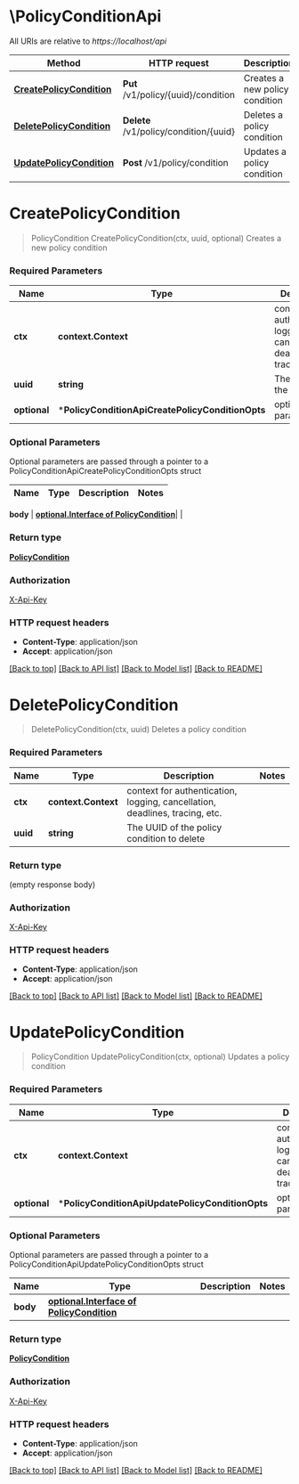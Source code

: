 # \PolicyConditionApi

All URIs are relative to *https://localhost/api*

Method | HTTP request | Description
------------- | ------------- | -------------
[**CreatePolicyCondition**](PolicyConditionApi.md#CreatePolicyCondition) | **Put** /v1/policy/{uuid}/condition | Creates a new policy condition
[**DeletePolicyCondition**](PolicyConditionApi.md#DeletePolicyCondition) | **Delete** /v1/policy/condition/{uuid} | Deletes a policy condition
[**UpdatePolicyCondition**](PolicyConditionApi.md#UpdatePolicyCondition) | **Post** /v1/policy/condition | Updates a policy condition


# **CreatePolicyCondition**
> PolicyCondition CreatePolicyCondition(ctx, uuid, optional)
Creates a new policy condition



### Required Parameters

Name | Type | Description  | Notes
------------- | ------------- | ------------- | -------------
 **ctx** | **context.Context** | context for authentication, logging, cancellation, deadlines, tracing, etc.
  **uuid** | **string**| The UUID of the policy | 
 **optional** | ***PolicyConditionApiCreatePolicyConditionOpts** | optional parameters | nil if no parameters

### Optional Parameters
Optional parameters are passed through a pointer to a PolicyConditionApiCreatePolicyConditionOpts struct

Name | Type | Description  | Notes
------------- | ------------- | ------------- | -------------

 **body** | [**optional.Interface of PolicyCondition**](PolicyCondition.md)|  | 

### Return type

[**PolicyCondition**](PolicyCondition.md)

### Authorization

[X-Api-Key](../README.md#X-Api-Key)

### HTTP request headers

 - **Content-Type**: application/json
 - **Accept**: application/json

[[Back to top]](#) [[Back to API list]](../README.md#documentation-for-api-endpoints) [[Back to Model list]](../README.md#documentation-for-models) [[Back to README]](../README.md)

# **DeletePolicyCondition**
> DeletePolicyCondition(ctx, uuid)
Deletes a policy condition



### Required Parameters

Name | Type | Description  | Notes
------------- | ------------- | ------------- | -------------
 **ctx** | **context.Context** | context for authentication, logging, cancellation, deadlines, tracing, etc.
  **uuid** | **string**| The UUID of the policy condition to delete | 

### Return type

 (empty response body)

### Authorization

[X-Api-Key](../README.md#X-Api-Key)

### HTTP request headers

 - **Content-Type**: application/json
 - **Accept**: application/json

[[Back to top]](#) [[Back to API list]](../README.md#documentation-for-api-endpoints) [[Back to Model list]](../README.md#documentation-for-models) [[Back to README]](../README.md)

# **UpdatePolicyCondition**
> PolicyCondition UpdatePolicyCondition(ctx, optional)
Updates a policy condition



### Required Parameters

Name | Type | Description  | Notes
------------- | ------------- | ------------- | -------------
 **ctx** | **context.Context** | context for authentication, logging, cancellation, deadlines, tracing, etc.
 **optional** | ***PolicyConditionApiUpdatePolicyConditionOpts** | optional parameters | nil if no parameters

### Optional Parameters
Optional parameters are passed through a pointer to a PolicyConditionApiUpdatePolicyConditionOpts struct

Name | Type | Description  | Notes
------------- | ------------- | ------------- | -------------
 **body** | [**optional.Interface of PolicyCondition**](PolicyCondition.md)|  | 

### Return type

[**PolicyCondition**](PolicyCondition.md)

### Authorization

[X-Api-Key](../README.md#X-Api-Key)

### HTTP request headers

 - **Content-Type**: application/json
 - **Accept**: application/json

[[Back to top]](#) [[Back to API list]](../README.md#documentation-for-api-endpoints) [[Back to Model list]](../README.md#documentation-for-models) [[Back to README]](../README.md)

